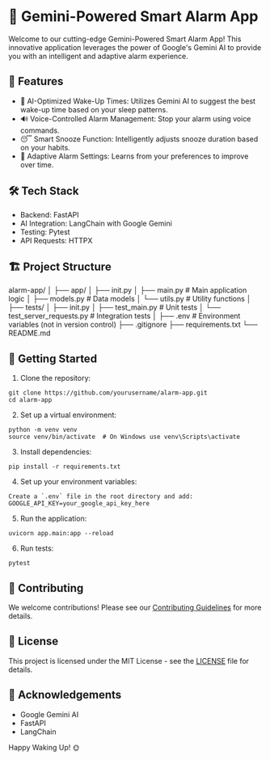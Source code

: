 # 🌟 Gemini-Powered Smart Alarm App

Welcome to our cutting-edge Gemini-Powered Smart Alarm App! This innovative application leverages the power of Google's Gemini AI to provide you with an intelligent and adaptive alarm experience.

## 🚀 Features

- 🧠 AI-Optimized Wake-Up Times: Utilizes Gemini AI to suggest the best wake-up time based on your sleep patterns.
- 🔊 Voice-Controlled Alarm Management: Stop your alarm using voice commands.
- 😴 Smart Snooze Function: Intelligently adjusts snooze duration based on your habits.
- 🔄 Adaptive Alarm Settings: Learns from your preferences to improve over time.

## 🛠 Tech Stack

- Backend: FastAPI
- AI Integration: LangChain with Google Gemini
- Testing: Pytest
- API Requests: HTTPX

## 🏗 Project Structure

alarm-app/
│
├── app/
│   ├── init.py
│   ├── main.py        # Main application logic
│   ├── models.py      # Data models
│   └── utils.py       # Utility functions
│
├── tests/
│   ├── init.py
│   ├── test_main.py   # Unit tests
│   └── test_server_requests.py  # Integration tests
│
├── .env               # Environment variables (not in version control)
├── .gitignore
├── requirements.txt
└── README.md

## 🚀 Getting Started

1. Clone the repository:

```
git clone https://github.com/yourusername/alarm-app.git
cd alarm-app
```

2. Set up a virtual environment:

```
python -m venv venv
source venv/bin/activate  # On Windows use venv\Scripts\activate
```

3. Install dependencies:
```
pip install -r requirements.txt
```

4. Set up your environment variables:
```
Create a `.env` file in the root directory and add:
GOOGLE_API_KEY=your_google_api_key_here
```

5. Run the application:
```
uvicorn app.main:app --reload
```

6. Run tests:
```
pytest
```

## 🤝 Contributing

We welcome contributions! Please see our [Contributing Guidelines](CONTRIBUTING.md) for more details.

## 📄 License

This project is licensed under the MIT License - see the [LICENSE](LICENSE) file for details.

## 🙏 Acknowledgements

- Google Gemini AI
- FastAPI
- LangChain

Happy Waking Up! 🌞